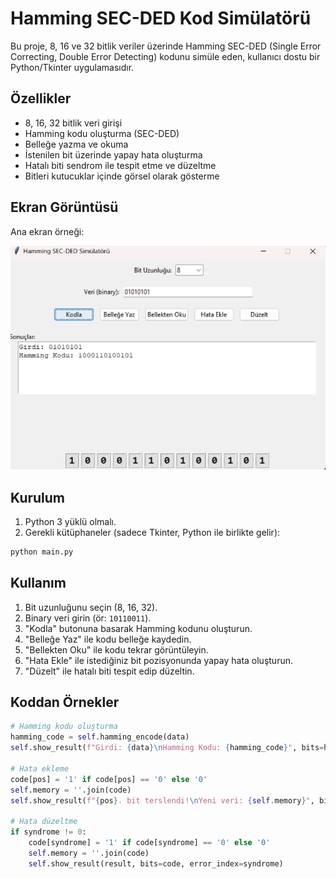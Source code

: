 # Hamming SEC-DED Kod Simülatörü

Bu proje, 8, 16 ve 32 bitlik veriler üzerinde Hamming SEC-DED (Single Error Correcting, Double Error Detecting) kodunu simüle eden, kullanıcı dostu bir Python/Tkinter uygulamasıdır.

## Özellikler
- 8, 16, 32 bitlik veri girişi
- Hamming kodu oluşturma (SEC-DED)
- Belleğe yazma ve okuma
- İstenilen bit üzerinde yapay hata oluşturma
- Hatalı biti sendrom ile tespit etme ve düzeltme
- Bitleri kutucuklar içinde görsel olarak gösterme

## Ekran Görüntüsü

Ana ekran örneği:

![Ana Ekran](https://github.com/durhasan02/Hamming-SEC-DED-Kodlay-c-/blob/eb61f4d3fd13ceb1916e7b03a7f7efad79b89f96/Ekran%20g%C3%B6r%C3%BCnt%C3%BCs%C3%BC)


## Kurulum

1. Python 3 yüklü olmalı.
2. Gerekli kütüphaneler (sadece Tkinter, Python ile birlikte gelir):

```bash
python main.py
```

## Kullanım

1. Bit uzunluğunu seçin (8, 16, 32).
2. Binary veri girin (ör: `10110011`).
3. "Kodla" butonuna basarak Hamming kodunu oluşturun.
4. "Belleğe Yaz" ile kodu belleğe kaydedin.
5. "Bellekten Oku" ile kodu tekrar görüntüleyin.
6. "Hata Ekle" ile istediğiniz bit pozisyonunda yapay hata oluşturun.
7. "Düzelt" ile hatalı biti tespit edip düzeltin.

## Koddan Örnekler

```python
# Hamming kodu oluşturma
hamming_code = self.hamming_encode(data)
self.show_result(f"Girdi: {data}\nHamming Kodu: {hamming_code}", bits=hamming_code)

# Hata ekleme
code[pos] = '1' if code[pos] == '0' else '0'
self.memory = ''.join(code)
self.show_result(f"{pos}. bit terslendi!\nYeni veri: {self.memory}", bits=self.memory, error_index=pos)

# Hata düzeltme
if syndrome != 0:
    code[syndrome] = '1' if code[syndrome] == '0' else '0'
    self.memory = ''.join(code)
    self.show_result(result, bits=code, error_index=syndrome)
```

 
